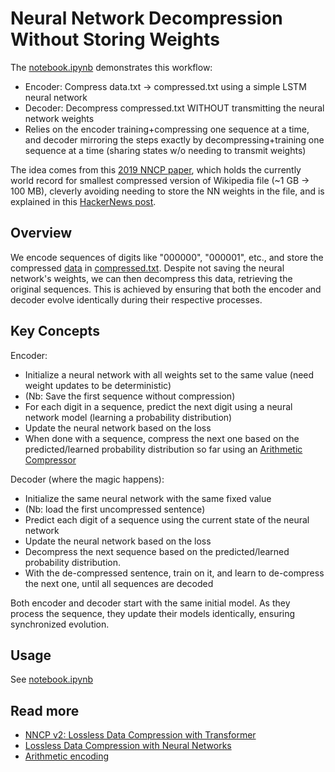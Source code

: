# Neural Network Decompression Without Storing Weights
The [notebook.ipynb](notebook.ipynb) demonstrates this workflow:
- Encoder: Compress data.txt -> compressed.txt using a simple LSTM neural network
- Decoder: Decompress compressed.txt WITHOUT transmitting the neural network weights
- Relies on the encoder training+compressing one sequence at a time, and decoder mirroring the steps exactly by decompressing+training one sequence at a time (sharing states w/o needing to transmit weights)

The idea comes from this [2019 NNCP paper](https://bellard.org/nncp/nncp.pdf), which holds the currently world record for smallest compressed version of Wikipedia file (~1 GB -> 100 MB), cleverly avoiding needing to store the NN weights in the file, and is explained in this [HackerNews post](https://news.ycombinator.com/item?id=27244810).

## Overview
We encode sequences of digits like "000000", "000001", etc., and store the compressed [data](data.txt) in [compressed.txt](compressed.txt). Despite not saving the neural network's weights, we can then decompress this data, retrieving the original sequences. This is achieved by ensuring that both the encoder and decoder evolve identically during their respective processes.

## Key Concepts
Encoder:
- Initialize a neural network with all weights set to the same value (need weight updates to be deterministic)
- (Nb: Save the first sequence without compression)
- For each digit in a sequence, predict the next digit using a neural network model (learning a probability distribution)
- Update the neural network based on the loss
- When done with a sequence, compress the next one based on the predicted/learned probability distribution so far using an [Arithmetic Compressor](https://pypi.org/project/arithmetic-compressor/)

Decoder (where the magic happens):
- Initialize the same neural network with the same fixed value
- (Nb: load the first uncompressed sentence)
- Predict each digit of a sequence using the current state of the neural network
- Update the neural network based on the loss
- Decompress the next sequence based on the predicted/learned probability distribution.
- With the de-compressed sentence, train on it, and learn to de-compress the next one, until all sequences are decoded

Both encoder and decoder start with the same initial model. As they process the sequence, they update their models identically, ensuring synchronized evolution.

## Usage
See [notebook.ipynb](notebook.ipynb)

## Read more
- [NNCP v2: Lossless Data Compression with
Transformer](https://bellard.org/nncp/nncp_v2.1.pdf)
- [Lossless Data Compression with Neural Networks](https://bellard.org/nncp/nncp.pdf)
- [Arithmetic encoding](https://en.wikipedia.org/wiki/Arithmetic_coding)


